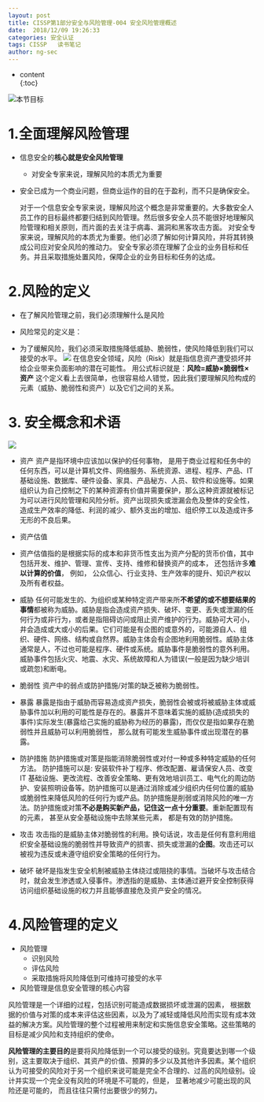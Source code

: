 ```yaml
---
layout: post  
title: CISSP第1部分安全与风险管理-004 安全风险管理概述
date:  2018/12/09 19:26:33  
categories: 安全认证 
tags: CISSP   读书笔记
author: ng-sec  
---
```

* content  
{:toc}
 
 ![本节目标](http://800wifi.com/ng-sec/1544355223461.png)
 # 1.全面理解风险管理
 - 信息安全的**核心就是安全风险管理**
	 - 对安全专家来说，理解风险的本质尤为重要
 - 安全已成为一个商业问题，但商业运作的目的在于盈利，而不只是确保安全。
 
 	对于一个信息安全专家来说，理解风险这个概念是非常重要的。大多数安全人员工作的目标最终都要归结到风险管理。然后很多安全人员不能很好地理解风险管理和相关原则，而片面的去关注于病毒、漏洞和黑客攻击方面。
	对安全专家来说，理解风险的本质尤为重要。他们必须了解如何计算风险，并将其转换成公司应对安全风险的推动力。
	安全专家必须在理解了企业的业务目标和任务。并且采取措施处置风险，保障企业的业务目标和任务的达成。


 # 2.风险的定义
 - 在了解风险管理之前，我们必须理解什么是风险
 - 风险常见的定义是：
 
 - 为了缓解风险，我们必须采取措施降低威胁、脆弱性，使风险降低到我们可以接受的水平。
 ![](http://800wifi.com/ng-sec/1544355704318.png)
 在信息安全领域，风险（Risk）就是指信息资产遭受损坏并给企业带来负面影响的潜在可能性。
用公式标识就是：**风险=威胁×脆弱性×资产**
这个定义看上去很简单，也很容易给人错觉，因此我们要理解风险构成的元素（威胁、脆弱性和资产）以及它们之间的关系。

# 3. 安全概念和术语
![](http://800wifi.com/ng-sec/1544355403102.png)

- 资产 
资产是指环境中应该加以保护的任何事物， 是用于商业过程和任务中的任何东西，可以是计算机文件、网络服务、系统资源、进程、程序、产品、IT基础设施、数据库、硬件设备、家具、产品秘方、人员、软件和设施等。如果组织认为自己控制之下的某种资源有价值并需要保护，那么这种资源就被标记为可以进行风险管理和风险分析。资产出现损失或泄漏会危及整体的安全性，造成生产效率的降低、利润的减少、额外支出的增加、组织停工以及造成许多无形的不良后果。

- 资产估值 
- 资产估值指的是根据实际的成本和非货币性支出为资产分配的货币价值，其中包括开发、维护、管理、宣传、支持、维修和替换资产的成本， 还包括许多**难以计算的价值**， 例如， 公众信心、行业支持、生产效率的提升、知识产权以及所有者权益。
- 威胁
任何可能发生的、为组织或某种特定资产带来所**不希望的或不想要结果的事情**都被称为威胁。威胁是指会造成资产损失、破坏、变更、丢失或泄漏的任何行为或非行为，或者是指阻碍访问或阻止资产维护的行为。威胁可大可小， 井会造成或大或小的后果。它们可能是有企图的或意外的，可能源自人、组织、硬件、网络、结构或自然界。威胁主体会有企图地利用脆弱性。威胁主体通常是人，不过也可能是程序、硬件或系统。威胁事件是脆弱性的意外利用。威胁事件包括火灾、地震、水灾、系统故障和人为错误(一般是因为缺少培训或疏忽)和断电。
- 脆弱性
资产中的弱点或防护措施/对策的缺乏被称为脆弱性。
- 暴露
暴露是指由于威胁而容易造成资产损失，脆弱性会被或将被威胁主体或威胁事件加以利用的可能性是存在的。暴露并不意味着实施的威胁(造成损失的事件)实际发生(暴露给己实施的威胁称为经历的暴露)，而仅仅是指如果存在脆弱性并且威胁可以利用脆弱性， 那么就有可能发生威胁事件或出现潜在的暴露。

- 防护措施
防护措施或对策是指能消除脆弱性或对付一种或多种特定威胁的任何方法。
防护措施可以是: 安装软件补丁程序、修改配置、雇请保安人员、改变IT 基础设施、更改流程、改善安全策略、更有效地培训员工、电气化的周边防护、安装照明设备等。防护措施可以是通过消除或减少组织内任何位置的威胁或脆弱性来降低风险的任何行为或产品。防护措施是削弱或消除风险的唯一方法。防护措施或对策**不必是购买新产品，记住这一点十分重要**。重新配置现有的元素， 甚至从安全基础设施中去除某些元素， 都是有效的防护措施。

- 攻击 
攻击指的是威胁主体对脆弱性的利用。换句话说，攻击是任何有意利用组织安全基础设施的脆弱性并导致资产的损害、损失或泄漏的**企图**。攻击还可以被视为违反或未遵守组织安全策略的任何行为。

- 破坏
 破坏是指发生安全机制被威胁主体绕过或阻挠的事情。当破坏与攻击结合时，就会发生渗透或入侵事件。渗透指的是威胁、主体通过避开安全控制获得访问组织基础设施的权力并且能够直接危及资产安全的情况。

# 4.风险管理的定义
- 风险管理
	-  识别风险
	-  评估风险
	-  采取措施将风险降低到可维持可接受的水平
- 风险管理是信息安全管理的核心内容

风险管理是一个详细的过程，包括识别可能造成数据损坏或泄漏的因素， 根据数据的价值与对策的成本来评估这些因素，以及为了减轻或降低风险而实现有成本效益的解决方案。风险管理的整个过程被用来制定和实施信息安全策略。这些策略的目标是减少风险和支持组织的使命。

**风险管理的主要目的**是要将风险降低到一个可以接受的级别。究竟要达到哪一个级别，这主要取决于组织、其资产的价值、预算的多少以及其他许多因素。某个组织认为可接受的风险对于另一个组织来说可能是完全不合理的、过高的风险级别。设计并实现一个完全没有风险的环境是不可能的，但是， 显著地减少可能出现的风险还是可能的， 而且往往只需付出要很少的努力。